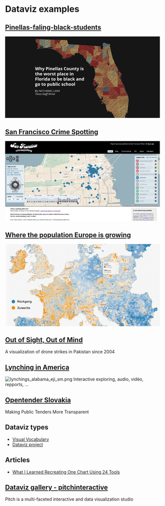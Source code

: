 # Dataviz examples

## [Pinellas-faling-black-students](http://www.tampabay.com/projects/2015/investigations/pinellas-failure-factories/chart-failing-black-students/)
![failure-factories-fb3.jpg](examples/failure-factories-fb3.jpg)

## [San Francisco Crime Spotting](http://sanfrancisco.crimespotting.org/)
![crimespotting1.png](examples/sf-crimespotting.png)

## [Where the population Europe is growing](https://interaktiv.morgenpost.de/europakarte/#5/48.429/11.272/en)
![population-europe.jpg](examples/population-europe.jpg)

## [Out of Sight, Out of Mind](http://drones.pitchinteractive.com/)
A visualization of drone strikes in Pakistan since 2004

## [Lynching in America](https://lynchinginamerica.eji.org/)
![lynchings_alabama_eji_sm.png](lynchings_alabama_eji_sm.png)
Interactive exploring, audio, vidéo, repports, ...

## [Opentender Slovakia](https://opentender.eu/sk/)
Making Public Tenders More Transparent

## Dataviz types
* [Visual Vocabulary](http://ft-interactive.github.io/visual-vocabulary/)
* [Dataviz project](http://datavizproject.com/#)

## Articles
* [What I Learned Recreating One Chart Using 24 Tools](https://source.opennews.org/articles/what-i-learned-recreating-one-chart-using-24-tools/)

## [Dataviz gallery - pitchinteractive](http://pitchinteractive.com)
Pitch is a multi-faceted interactive and data visualization studio
